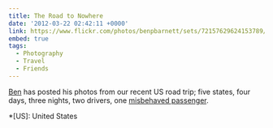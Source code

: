 ```yaml
---
title: The Road to Nowhere
date: '2012-03-22 02:42:11 +0000'
link: https://www.flickr.com/photos/benpbarnett/sets/72157629624153789/
embed: true
tags:
  - Photography
  - Travel
  - Friends
---
```

[Ben][1] has posted his photos from our recent US road trip; five states, four days, three nights, two drivers, one [misbehaved passenger][2].

[1]: http://benbarnett.net/
[2]: http://andyhume.net/

*[US]: United States
